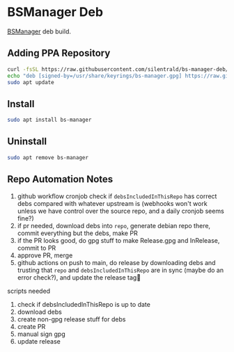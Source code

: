 # BSManager Deb

[BSManager](https://github.com/Zagrios/bs-manager) deb build.

## Adding PPA Repository

```bash
curl -fsSL https://raw.githubusercontent.com/silentrald/bs-manager-deb/refs/heads/main/KEY.gpg | sudo gpg --dearmor -o /usr/share/keyrings/bs-manager.gpg
echo "deb [signed-by=/usr/share/keyrings/bs-manager.gpg] https://raw.githubusercontent.com/silentrald/bs-manager-deb/refs/heads/main ./" | sudo tee /etc/apt/sources.list.d/bs-manager.list
sudo apt update
```

## Install

```bash
sudo apt install bs-manager
```

## Uninstall

```bash
sudo apt remove bs-manager
```


## Repo Automation Notes

1. github workflow cronjob check if `debsIncludedInThisRepo` has correct debs compared with whatever upstream is (webhooks won't work unless we have control over the source repo, and a daily cronjob seems fine?)
2. if pr needed, download debs into `repo`, generate debian repo there, commit everything but the debs, make PR
3. if the PR looks good, do gpg stuff to make Release.gpg and InRelease, commit to PR
4. approve PR, merge
5. github actions on push to main, do release by downloading debs and trusting that `repo` and `debsIncludedInThisRepo` are in sync (maybe do an error check?), and update the release tag


scripts needed
1. check if debsIncludedInThisRepo is up to date
2. download debs
3. create non-gpg release stuff for debs
4. create PR
5. manual sign gpg
6. update release
